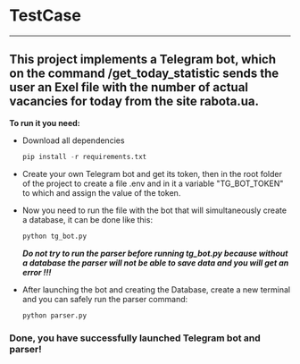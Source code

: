 # TestCase

---

## This project implements a Telegram bot, which on the command /get_today_statistic sends the user an Exel file with the number of actual vacancies for today from the site rabota.ua.

**To run it you need:**
+ Download all dependencies
    ```python
    pip install -r requirements.txt
    ```
+ Create your own Telegram bot and get its token, then in the root folder of the project to create a file .env and in it a variable "TG_BOT_TOKEN" to which and assign the value of the token.


+ Now you need to run the file with the bot that will simultaneously create a database, it can be done like this:
    ```python
    python tg_bot.py
    ```
  ***Do not try to run the parser before running tg_bot.py because without a database the parser will not be able to save data and you will get an error !!!***


+ After launching the bot and creating the Database, create a new terminal and you can safely run the parser command:
    ```python
    python parser.py
    ```


### Done, you have successfully launched Telegram bot and parser!
